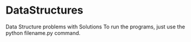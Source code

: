 # DataStructures
Data Structure problems with Solutions
To run the programs, just use the python filename.py command.
